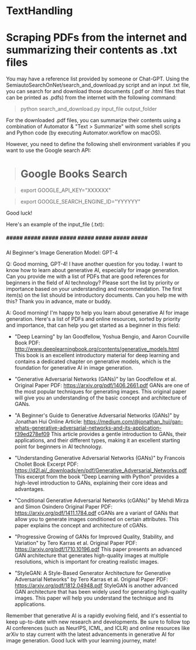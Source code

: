 # TextHandling
# Scraping PDFs from the internet and summarizing their contents as .txt files

You may have a reference list provided by someone or Chat-GPT. Using the SemiautoSearchOnNet/search_and_download.py script and an input .txt file, you can search for and download those documents (.pdf or .html files that can be printed as .pdfs) from the internet with the following command:
> python search_and_download.py input_file output_folder

For the downloaded .pdf files, you can summarize their contents using a combination of Automator & "Text > Summarize" with some shell scripts and Python code (by executing Automator.workflow on macOS).

However, you need to define the following shell environment variables if you want to use the Google search API:

> # Google Books Search

> export GOOGLE_API_KEY="XXXXXX"

> export GOOGLE_SEARCH_ENGINE_ID="YYYYYY"


Good luck!

Here's an example of the input_file (.txt):

##### ##### ##### ##### ##### ##### ##### ##### ##### ##### 

AI Beginner's Image Generation
Model: GPT-4

Q: 
Good morning, GPT-4! I have another question for you today. I want to know how to learn about generative AI, especially for image generation. Can you provide me with a list of PDFs that are good references for beginners in the field of AI technology? Please sort the list by priority or importance based on your understanding and recommendation. The first item(s) on the list should be introductory documents. Can you help me with this? Thank you in advance, mate or buddy.

A:
Good morning! I'm happy to help you learn about generative AI for image generation. Here's a list of PDFs and online resources, sorted by priority and importance, that can help you get started as a beginner in this field:

- "Deep Learning" by Ian Goodfellow, Yoshua Bengio, and Aaron Courville
Book PDF: http://www.deeplearningbook.org/contents/generative_models.html
This book is an excellent introductory material for deep learning and contains a dedicated chapter on generative models, which is the foundation for generative AI in image generation.

- "Generative Adversarial Networks (GANs)" by Ian Goodfellow et al.
Original Paper PDF: https://arxiv.org/pdf/1406.2661.pdf
GANs are one of the most popular techniques for generating images. This original paper will give you an understanding of the basic concept and architecture of GANs.

- "A Beginner's Guide to Generative Adversarial Networks (GANs)" by Jonathan Hui
Online Article: https://medium.com/@jonathan_hui/gan-whats-generative-adversarial-networks-and-its-application-f39ed278ef09
This article provides a gentle introduction to GANs, their applications, and their different types, making it an excellent starting point for beginners in AI technology.

- "Understanding Generative Adversarial Networks (GANs)" by Francois Chollet
Book Excerpt PDF: https://d2l.ai/_downloads/en/pdf/Generative_Adversarial_Networks.pdf
This excerpt from the book "Deep Learning with Python" provides a high-level introduction to GANs, explaining their core ideas and advantages.

- "Conditional Generative Adversarial Networks (cGANs)" by Mehdi Mirza and Simon Osindero
Original Paper PDF: https://arxiv.org/pdf/1411.1784.pdf
cGANs are a variant of GANs that allow you to generate images conditioned on certain attributes. This paper explains the concept and architecture of cGANs.

- "Progressive Growing of GANs for Improved Quality, Stability, and Variation" by Tero Karras et al.
Original Paper PDF: https://arxiv.org/pdf/1710.10196.pdf
This paper presents an advanced GAN architecture that generates high-quality images at multiple resolutions, which is important for creating realistic images.

- "StyleGAN: A Style-Based Generator Architecture for Generative Adversarial Networks" by Tero Karras et al.
Original Paper PDF: https://arxiv.org/pdf/1812.04948.pdf
StyleGAN is another advanced GAN architecture that has been widely used for generating high-quality images. This paper will help you understand the technique and its applications.

Remember that generative AI is a rapidly evolving field, and it's essential to keep up-to-date with new research and developments. Be sure to follow top AI conferences (such as NeurIPS, ICML, and ICLR) and online resources like arXiv to stay current with the latest advancements in generative AI for image generation. Good luck with your learning journey, mate!

